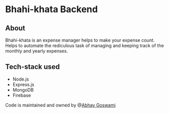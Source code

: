 # Bhahi-khata Backend

## About

Bhahi-khata is an expense manager helps to make your expense count. Helps to automate the rediculous task of managing and keeping track of the monthly and yearly expenses. 


## Tech-stack used

- Node.js 
- Express.js
- MongoDB 
- Firebase

Code is maintained and owned by @[Abhay Goswami](https://abgoswami.me)